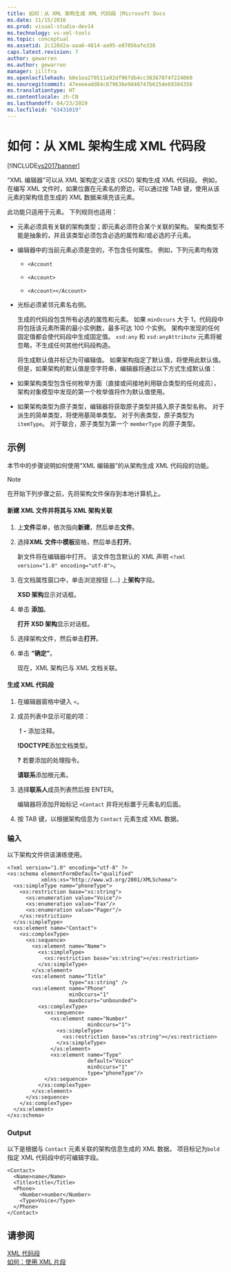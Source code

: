 ```yaml
---
title: 如何：从 XML 架构生成 XML 代码段 |Microsoft Docs
ms.date: 11/15/2016
ms.prod: visual-studio-dev14
ms.technology: vs-xml-tools
ms.topic: conceptual
ms.assetid: 2c128d2a-aaa6-4814-aa95-e07056afe338
caps.latest.revision: 7
author: gewarren
ms.author: gewarren
manager: jillfra
ms.openlocfilehash: b0e1ea270511a92df96fdb4cc38367074f224060
ms.sourcegitcommit: 47eeeeadd84c879636e9d48747b615de69384356
ms.translationtype: HT
ms.contentlocale: zh-CN
ms.lasthandoff: 04/23/2019
ms.locfileid: "63431019"
---
```

# <a name="how-to-generate-an-xml-snippet-from-an-xml-schema"></a>如何：从 XML 架构生成 XML 代码段
[!INCLUDE[vs2017banner](../includes/vs2017banner.md)]

“XML 编辑器”可以从 XML 架构定义语言 (XSD) 架构生成 XML 代码段。 例如，在编写 XML 文件时，如果位置在元素名的旁边，可以通过按 TAB 键，使用从该元素的架构信息生成的 XML 数据来填充该元素。  
  
 此功能只适用于元素。 下列规则也适用：  
  
- 元素必须具有关联的架构类型；即元素必须符合某个关联的架构。 架构类型不能是抽象的，并且该类型必须包含必选的属性和/或必选的子元素。  
  
- 编辑器中的当前元素必须是空的，不包含任何属性。 例如，下列元素均有效  
  
  - `<Account`  
  
  - `<Account>`  
  
  - `<Account></Account>`  
  
- 光标必须紧邻元素名右侧。  
  
  生成的代码段包含所有必选的属性和元素。 如果 `minOccurs` 大于 1，代码段中将包括该元素所需的最小实例数，最多可达 100 个实例。 架构中发现的任何固定值都会使代码段中生成固定值。 `xsd:any` 和 `xsd:anyAttribute` 元素将被忽略，不生成任何其他代码段构造。  
  
  将生成默认值并标记为可编辑值。 如果架构指定了默认值，将使用此默认值。 但是，如果架构的默认值是空字符串，编辑器将通过以下方式生成默认值：  
  
- 如果架构类型包含任何枚举方面（直接或间接地利用联合类型的任何成员），架构对象模型中发现的第一个枚举值将作为默认值使用。  
  
- 如果架构类型为原子类型，编辑器将获取原子类型并插入原子类型名称。 对于派生的简单类型，将使用基简单类型。 对于列表类型，原子类型为 `itemType`。 对于联合，原子类型为第一个 `memberType` 的原子类型。  
  
## <a name="example"></a>示例  
 本节中的步骤说明如何使用“XML 编辑器”的从架构生成 XML 代码段的功能。  
  
> [!NOTE]
> 在开始下列步骤之前，先将架构文件保存到本地计算机上。  
  
#### <a name="to-create-a-new-xml-file-and-associate-it-with-an-xml-schema"></a>新建 XML 文件并将其与 XML 架构关联  
  
1. 上**文件**菜单，依次指向**新建**，然后单击**文件**。  
  
2. 选择**XML 文件**中**模板**窗格，然后单击**打开**。  
  
     新文件将在编辑器中打开。 该文件包含默认的 XML 声明 `<?xml version="1.0" encoding="utf-8">`。  
  
3. 在文档属性窗口中，单击浏览按钮 (**...**) 上**架构**字段。  
  
     **XSD 架构**显示对话框。  
  
4. 单击 **添加**。  
  
     **打开 XSD 架构**显示对话框。  
  
5. 选择架构文件，然后单击**打开**。  
  
6. 单击 **“确定”**。  
  
     现在，XML 架构已与 XML 文档关联。  
  
#### <a name="to-generate-an-xml-snippet"></a>生成 XML 代码段  
  
1. 在编辑器窗格中键入 `<`。  
  
2. 成员列表中显示可能的项：  
  
     **！-** 添加注释。  
  
     **!DOCTYPE**添加文档类型。  
  
     **?** 若要添加的处理指令。  
  
     **请联系**添加根元素。  
  
3. 选择**联系人**成员列表然后按 ENTER。  
  
     编辑器将添加开始标记 `<Contact` 并将光标置于元素名的后面。  
  
4. 按 TAB 键，以根据架构信息为 `Contact` 元素生成 XML 数据。  
  
### <a name="input"></a>输入  
 以下架构文件供该演练使用。  
  
```  
<?xml version="1.0" encoding="utf-8" ?>  
<xs:schema elementFormDefault="qualified"  
           xmlns:xs="http://www.w3.org/2001/XMLSchema">  
  <xs:simpleType name="phoneType">  
    <xs:restriction base="xs:string">  
      <xs:enumeration value="Voice"/>  
      <xs:enumeration value="Fax"/>  
      <xs:enumeration value="Pager"/>  
    </xs:restriction>  
  </xs:simpleType>  
  <xs:element name="Contact">  
    <xs:complexType>  
      <xs:sequence>  
        <xs:element name="Name">  
          <xs:simpleType>  
            <xs:restriction base="xs:string"></xs:restriction>  
          </xs:simpleType>  
        </xs:element>  
        <xs:element name="Title"  
                    type="xs:string" />  
        <xs:element name="Phone"  
                    minOccurs="1"  
                    maxOccurs="unbounded">  
          <xs:complexType>  
            <xs:sequence>  
              <xs:element name="Number"  
                          minOccurs="1">  
                <xs:simpleType>  
                  <xs:restriction base="xs:string"></xs:restriction>  
                </xs:simpleType>  
              </xs:element>  
              <xs:element name="Type"  
                          default="Voice"  
                          minOccurs="1"  
                          type="phoneType"/>  
            </xs:sequence>  
          </xs:complexType>  
        </xs:element>  
      </xs:sequence>  
    </xs:complexType>  
  </xs:element>  
</xs:schema>  
```  
  
### <a name="output"></a>Output  
 以下是根据与 `Contact` 元素关联的架构信息生成的 XML 数据。 项目标记为`bold`指定 XML 代码段中的可编辑字段。  
  
```  
<Contact>  
  <Name>name</Name>  
  <Title>title</Title>  
  <Phone>  
    <Number>number</Number>  
    <Type>Voice</Type>  
  </Phone>  
</Contact>  
```  
  
## <a name="see-also"></a>请参阅  
 [XML 代码段](../xml-tools/xml-snippets.md)   
 [如何：使用 XML 片段](../xml-tools/how-to-use-xml-snippets.md)
